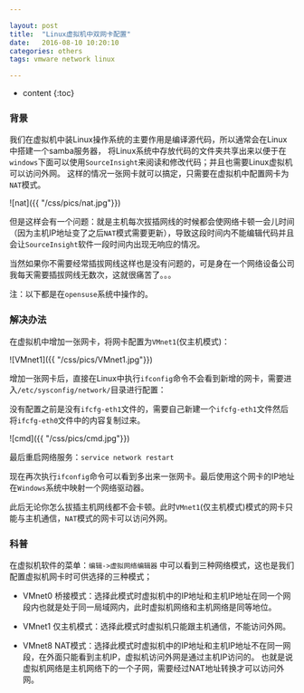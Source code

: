 ```yaml
---

layout: post
title:  "Linux虚拟机中双网卡配置"
date:   2016-08-10 10:20:10
categories: others
tags: vmware network linux

---
```


* content
{:toc}

### 背景

我们在虚拟机中装Linux操作系统的主要作用是编译源代码，所以通常会在Linux中搭建一个samba服务器，
将Linux系统中存放代码的文件夹共享出来以便于在`windows`下面可以使用`SourceInsight`来阅读和修改代码；并且也需要Linux虚拟机可以访问外网。
这样的情况一张网卡就可以搞定，只需要在虚拟机中配置网卡为`NAT`模式。

![nat]({{ "/css/pics/nat.jpg"}}) 

但是这样会有一个问题：就是主机每次拔插网线的时候都会使网络卡顿一会儿时间（因为主机IP地址变了之后`NAT`模式需要更新），导致这段时间内不能编辑代码并且会让`SourceInsight`软件一段时间内出现无响应的情况。

当然如果你不需要经常插拔网线这样也是没有问题的，可是身在一个网络设备公司我每天需要插拔网线无数次，这就很痛苦了。。。

注：以下都是在`opensuse`系统中操作的。

### 解决办法

在虚拟机中增加一张网卡，将网卡配置为`VMnet1`(仅主机模式)：

![VMnet1]({{ "/css/pics/VMnet1.jpg"}}) 

增加一张网卡后，直接在Linux中执行`ifconfig`命令不会看到新增的网卡，需要进入`/etc/sysconfig/network/`目录进行配置：

没有配置之前是没有`ifcfg-eth1`文件的，需要自己新建一个`ifcfg-eth1`文件然后将`ifcfg-eth0`文件中的内容复制过来。

![cmd]({{ "/css/pics/cmd.jpg"}}) 

最后重启网络服务：`service network restart`

现在再次执行`ifconfig`命令可以看到多出来一张网卡。最后使用这个网卡的IP地址在`Windows`系统中映射一个网络驱动器。

此后无论你怎么拔插主机网线都不会卡顿。此时`VMnet1`(仅主机模式)模式的网卡只能与主机通信，`NAT`模式的网卡可以访问外网。

### 科普

在虚拟机软件的菜单：`编辑->虚拟网络编辑器` 中可以看到三种网络模式，这也是我们配置虚拟机网卡时可供选择的三种模式；

* VMnet0 桥接模式：选择此模式时虚拟机中的IP地址和主机IP地址在同一个网段内也就是处于同一局域网内，此时虚拟机网络和主机网络是同等地位。

* VMnet1 仅主机模式：选择此模式时虚拟机只能跟主机通信，不能访问外网。

* VMnet8 NAT模式：选择此模式时虚拟机中的IP地址和主机IP地址不在同一网段，在外面只能看到主机IP，虚拟机访问外网是通过主机IP访问的。
也就是说虚拟机网络是主机网络下的一个子网，需要经过NAT地址转换才可以访问外网。